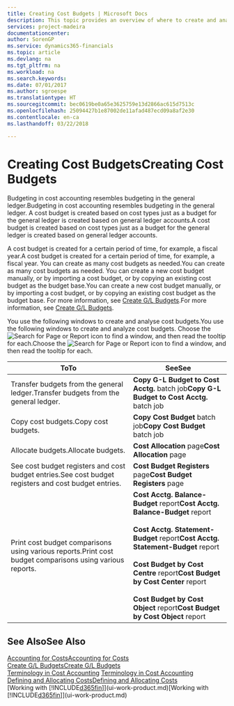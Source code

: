 ```yaml
---
title: Creating Cost Budgets | Microsoft Docs
description: This topic provides an overview of where to create and analyse cost budgets.
services: project-madeira
documentationcenter: 
author: SorenGP
ms.service: dynamics365-financials
ms.topic: article
ms.devlang: na
ms.tgt_pltfrm: na
ms.workload: na
ms.search.keywords: 
ms.date: 07/01/2017
ms.author: sgroespe
ms.translationtype: HT
ms.sourcegitcommit: bec0619be0a65e3625759e13d2866ac615d7513c
ms.openlocfilehash: 25094427b1e87002de11afad487ecd09a8af2e30
ms.contentlocale: en-ca
ms.lasthandoff: 03/22/2018

---
```

# <a name="creating-cost-budgets"></a><span data-ttu-id="b1019-103">Creating Cost Budgets</span><span class="sxs-lookup"><span data-stu-id="b1019-103">Creating Cost Budgets</span></span>
<span data-ttu-id="b1019-104">Budgeting in cost accounting resembles budgeting in the general ledger.</span><span class="sxs-lookup"><span data-stu-id="b1019-104">Budgeting in cost accounting resembles budgeting in the general ledger.</span></span> <span data-ttu-id="b1019-105">A cost budget is created based on cost types just as a budget for the general ledger is created based on general ledger accounts.</span><span class="sxs-lookup"><span data-stu-id="b1019-105">A cost budget is created based on cost types just as a budget for the general ledger is created based on general ledger accounts.</span></span>  

<span data-ttu-id="b1019-106">A cost budget is created for a certain period of time, for example, a fiscal year.</span><span class="sxs-lookup"><span data-stu-id="b1019-106">A cost budget is created for a certain period of time, for example, a fiscal year.</span></span> <span data-ttu-id="b1019-107">You can create as many cost budgets as needed.</span><span class="sxs-lookup"><span data-stu-id="b1019-107">You can create as many cost budgets as needed.</span></span> <span data-ttu-id="b1019-108">You can create a new cost budget manually, or by importing a cost budget, or by copying an existing cost budget as the budget base.</span><span class="sxs-lookup"><span data-stu-id="b1019-108">You can create a new cost budget manually, or by importing a cost budget, or by copying an existing cost budget as the budget base.</span></span> <span data-ttu-id="b1019-109">For more information, see [Create G/L Budgets](finance-how-create-budgets.md).</span><span class="sxs-lookup"><span data-stu-id="b1019-109">For more information, see [Create G/L Budgets](finance-how-create-budgets.md).</span></span>

<span data-ttu-id="b1019-110">You use the following windows to create and analyse cost budgets.</span><span class="sxs-lookup"><span data-stu-id="b1019-110">You use the following windows to create and analyze cost budgets.</span></span> <span data-ttu-id="b1019-111">Choose the ![Search for Page or Report](media/ui-search/search_small.png "Search for Page or Report icon") icon to find a window, and then read the tooltip for each.</span><span class="sxs-lookup"><span data-stu-id="b1019-111">Choose the ![Search for Page or Report](media/ui-search/search_small.png "Search for Page or Report icon") icon to find a window, and then read the tooltip for each.</span></span>

|<span data-ttu-id="b1019-112">To</span><span class="sxs-lookup"><span data-stu-id="b1019-112">To</span></span>|<span data-ttu-id="b1019-113">See</span><span class="sxs-lookup"><span data-stu-id="b1019-113">See</span></span>|  
|--------|---------|  
|<span data-ttu-id="b1019-114">Transfer budgets from the general ledger.</span><span class="sxs-lookup"><span data-stu-id="b1019-114">Transfer budgets from the general ledger.</span></span>|<span data-ttu-id="b1019-115">**Copy G-L Budget to Cost Acctg.** batch job</span><span class="sxs-lookup"><span data-stu-id="b1019-115">**Copy G-L Budget to Cost Acctg.** batch job</span></span>|  
|<span data-ttu-id="b1019-116">Copy cost budgets.</span><span class="sxs-lookup"><span data-stu-id="b1019-116">Copy cost budgets.</span></span>|<span data-ttu-id="b1019-117">**Copy Cost Budget** batch job</span><span class="sxs-lookup"><span data-stu-id="b1019-117">**Copy Cost Budget** batch job</span></span>|  
|<span data-ttu-id="b1019-118">Allocate budgets.</span><span class="sxs-lookup"><span data-stu-id="b1019-118">Allocate budgets.</span></span>|<span data-ttu-id="b1019-119">**Cost Allocation** page</span><span class="sxs-lookup"><span data-stu-id="b1019-119">**Cost Allocation** page</span></span>|  
|<span data-ttu-id="b1019-120">See cost budget registers and cost budget entries.</span><span class="sxs-lookup"><span data-stu-id="b1019-120">See cost budget registers and cost budget entries.</span></span>|<span data-ttu-id="b1019-121">**Cost Budget Registers** page</span><span class="sxs-lookup"><span data-stu-id="b1019-121">**Cost Budget Registers** page</span></span>|  
|<span data-ttu-id="b1019-122">Print cost budget comparisons using various reports.</span><span class="sxs-lookup"><span data-stu-id="b1019-122">Print cost budget comparisons using various reports.</span></span>|<span data-ttu-id="b1019-123">**Cost Acctg. Balance-Budget** report</span><span class="sxs-lookup"><span data-stu-id="b1019-123">**Cost Acctg. Balance-Budget** report</span></span><br /><br /> <span data-ttu-id="b1019-124">**Cost Acctg. Statement-Budget** report</span><span class="sxs-lookup"><span data-stu-id="b1019-124">**Cost Acctg. Statement-Budget** report</span></span><br /><br /> <span data-ttu-id="b1019-125">**Cost Budget by Cost Centre** report</span><span class="sxs-lookup"><span data-stu-id="b1019-125">**Cost Budget by Cost Center** report</span></span><br /><br /> <span data-ttu-id="b1019-126">**Cost Budget by Cost Object** report</span><span class="sxs-lookup"><span data-stu-id="b1019-126">**Cost Budget by Cost Object** report</span></span>|  

## <a name="see-also"></a><span data-ttu-id="b1019-127">See Also</span><span class="sxs-lookup"><span data-stu-id="b1019-127">See Also</span></span>  
[<span data-ttu-id="b1019-128">Accounting for Costs</span><span class="sxs-lookup"><span data-stu-id="b1019-128">Accounting for Costs</span></span>](finance-manage-cost-accounting.md)  
[<span data-ttu-id="b1019-129">Create G/L Budgets</span><span class="sxs-lookup"><span data-stu-id="b1019-129">Create G/L Budgets</span></span>](finance-how-create-budgets.md)  
<span data-ttu-id="b1019-130">[Terminology in Cost Accounting](finance-terminology-in-cost-accounting.md) </span><span class="sxs-lookup"><span data-stu-id="b1019-130">[Terminology in Cost Accounting](finance-terminology-in-cost-accounting.md) </span></span>  
[<span data-ttu-id="b1019-131">Defining and Allocating Costs</span><span class="sxs-lookup"><span data-stu-id="b1019-131">Defining and Allocating Costs</span></span>](finance-define-and-allocate-costs.md)  
<span data-ttu-id="b1019-132">[Working with [!INCLUDE[d365fin](includes/d365fin_md.md)]](ui-work-product.md)</span><span class="sxs-lookup"><span data-stu-id="b1019-132">[Working with [!INCLUDE[d365fin](includes/d365fin_md.md)]](ui-work-product.md)</span></span>

